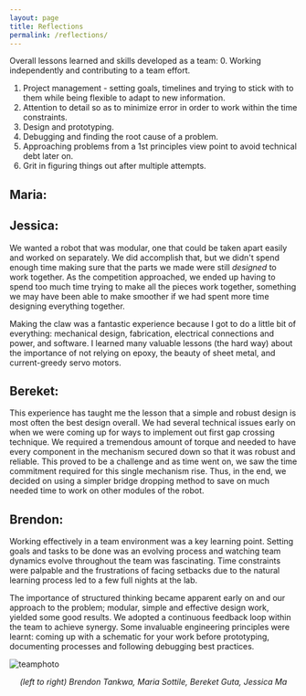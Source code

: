 ```yaml
---
layout: page
title: Reflections
permalink: /reflections/
---
```


Overall lessons learned and skills developed as a team: 
0. Working independently and contributing to a team effort.
1. Project management - setting goals, timelines and trying to stick with to them while being flexible to adapt to new information.
2. Attention to detail so as to minimize error in order to work within the time constraints.
3. Design and prototyping.
4. Debugging and finding the root cause of a problem.
5. Approaching problems from a 1st principles view point to avoid technical debt later on.
6. Grit in figuring things out after multiple attempts.

## Maria:

## Jessica:

We wanted a robot that was modular, one that could be taken apart easily and worked on separately. We did accomplish that, but we didn't spend enough time making sure that the parts we made were still *designed* to work together. As the competition approached, we ended up having to spend too much time trying to make all the pieces work together, something we may have been able to make smoother if we had spent more time designing everything together. 

Making the claw was a fantastic experience because I got to do a little bit of everything: mechanical design, fabrication, electrical connections and power, and software. I learned many valuable lessons (the hard way) about the importance of not relying on epoxy, the beauty of sheet metal, and current-greedy servo motors. 

## Bereket:

This experience has taught me the lesson that a simple and robust design is most often the best design overall. We had several technical issues early on when we were coming up for ways to implement out first gap crossing technique. We required a tremendous amount of torque and needed to have every component in the mechanism secured down so that it was robust and reliable. This proved to be a challenge and as time went on, we saw the time commitment required for this single mechanism rise. Thus, in the end, we decided on using a simpler bridge dropping method to save on much needed time to work on other modules of the robot. 

## Brendon:

Working effectively in a team environment was a key learning point. Setting goals and tasks to be done was an evolving process and watching team dynamics evolve throughout the team was fascinating. Time constraints were palpable and the frustrations of facing setbacks due to the natural learning process led to a few full nights at the lab.

The importance of structured thinking became apparent early on and our approach to the problem; modular, simple and effective design work, yielded some good results. We adopted a continuous feedback loop within the team to achieve synergy. Some invaluable engineering principles were learnt: coming up with a schematic for your work before prototyping, documenting processes and following debugging best practices.

![teamphoto](/assets/frontpage.jpg)

<p align="center"><em>(left to right) Brendon Tankwa, Maria Sottile, Bereket Guta, Jessica Ma</em></p> 


